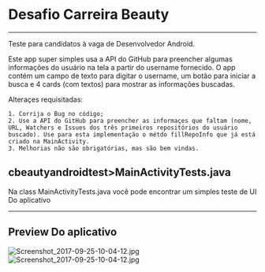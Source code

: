 # Desafio Carreira Beauty
***


Teste para candidatos à vaga de Desenvolvedor Android.

Este app super simples usa a API do GitHub para preencher algumas informações do usuário na tela a partir do username fornecido.
O app contém um campo de texto para digitar o username, um botão para iniciar a busca e 4 cards (com textos) para mostrar as informações buscadas.

Alteraçes requisitadas:
 ```
1. Corrija o Bug no código;
2. Use a API do GitHub para preencher as informaçes que faltam (nome, URL, Watchers e Issues dos três primeiros repositórios do usuário buscado). Use para esta implementação o métdo fillRepoInfo que já está criado na MainActivity.
3. Melhorias não são obrigatórias, mas são bem vindas.
 ```
 
## cbeautyandroidtest>MainActivityTests.java
Na class MainActivityTests.java  você  pode encontrar um simples teste de UI Do aplicativo

 ***
## Preview Do aplicativo
![Screenshot_2017-09-25-10-04-12.jpg](https://github.com/henriquemsouza/images/blob/master/Screenshot_2017-09-25-10-04-12.jpg?raw=true)
![Screenshot_2017-09-25-10-04-12.jpg](https://github.com/henriquemsouza/images/blob/master/Screenshot_2017-09-25-10-04-59.jpg?raw=true)
